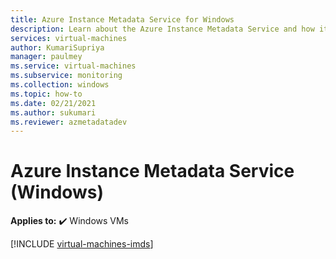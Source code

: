 ```yaml
---
title: Azure Instance Metadata Service for Windows 
description: Learn about the Azure Instance Metadata Service and how it provides information about currently running virtual machine instances in Windows.
services: virtual-machines
author: KumariSupriya
manager: paulmey
ms.service: virtual-machines
ms.subservice: monitoring
ms.collection: windows
ms.topic: how-to
ms.date: 02/21/2021
ms.author: sukumari
ms.reviewer: azmetadatadev
---
```


# Azure Instance Metadata Service (Windows)

**Applies to:** :heavy_check_mark: Windows VMs 

[!INCLUDE [virtual-machines-imds](../../../includes/virtual-machines-imds.md)]

